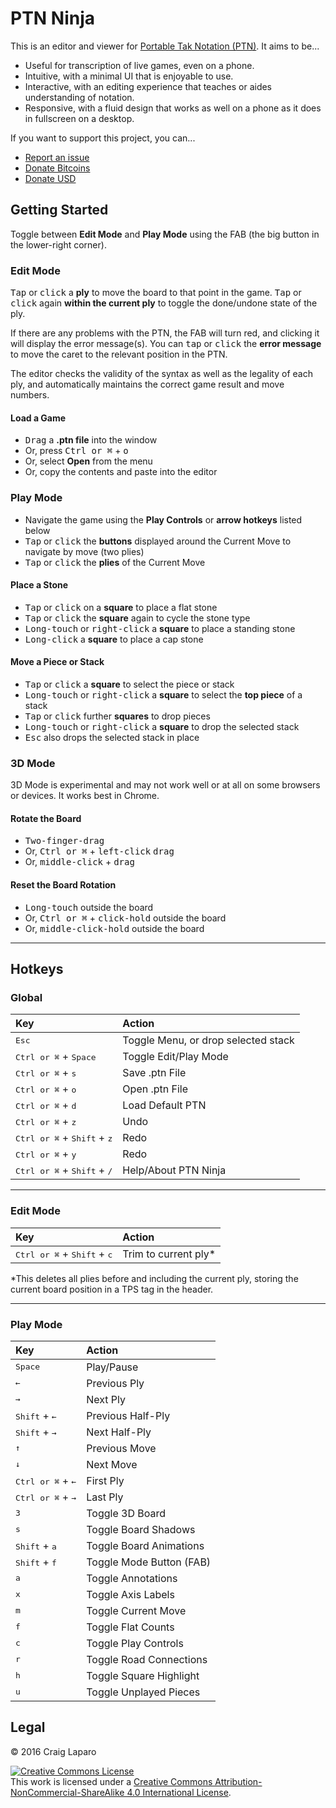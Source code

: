 # PTN Ninja

This is an editor and viewer for [Portable Tak Notation (PTN)](https://www.reddit.com/r/Tak/wiki/portable_tak_notation). It aims to be...

* Useful for transcription of live games, even on a phone.
* Intuitive, with a minimal UI that is enjoyable to use.
* Interactive, with an editing experience that teaches or aides understanding of notation.
* Responsive, with a fluid design that works as well on a phone as it does in fullscreen on a desktop.

If you want to support this project, you can...

* [Report an issue](https://github.com/gruppler/PTN-Ninja/issues/)
* [Donate Bitcoins](bitcoin:12mD2HUNb4MJoLfVDDLS1wep1hdhrSY3L8)
* [Donate USD](https://www.paypal.me/gruppler)

## Getting Started
Toggle between **Edit Mode** and **Play Mode** using the FAB (the big button in the lower-right corner).

### Edit Mode
<kbd>Tap</kbd> or <kbd>click</kbd> a **ply** to move the board to that point in the game. <kbd>Tap</kbd> or <kbd>click</kbd> again **within the current ply** to toggle the done/undone state of the ply.

If there are any problems with the PTN, the FAB will turn red, and clicking it will display the error message(s). You can <kbd>tap</kbd> or <kbd>click</kbd> the **error message** to move the caret to the relevant position in the PTN.

The editor checks the validity of the syntax as well as the legality of each ply, and automatically maintains the correct game result and move numbers.

#### Load a Game
- <kbd>Drag</kbd> a **.ptn file** into the window
- Or, press <kbd>Ctrl or &#x2318;</kbd> + <kbd>o</kbd>
- Or, select **Open** from the menu
- Or, copy the contents and paste into the editor

### Play Mode
- Navigate the game using the **Play Controls** or **arrow hotkeys** listed below
- <kbd>Tap</kbd> or <kbd>click</kbd> the **buttons** displayed around the Current Move to navigate by move (two plies)
- <kbd>Tap</kbd> or <kbd>click</kbd> the **plies** of the Current Move

#### Place a Stone
- <kbd>Tap</kbd> or <kbd>click</kbd> on a **square** to place a flat stone
- <kbd>Tap</kbd> or <kbd>click</kbd> the **square** again to cycle the stone type
- <kbd>Long-touch</kbd> or <kbd>right-click</kbd> a **square** to place a standing stone
- <kbd>Long-click</kbd> a **square** to place a cap stone

#### Move a Piece or Stack
- <kbd>Tap</kbd> or <kbd>click</kbd> a **square** to select the piece or stack
- <kbd>Long-touch</kbd> or <kbd>right-click</kbd> a **square** to select the **top piece** of a stack
- <kbd>Tap</kbd> or <kbd>click</kbd> further **squares** to drop pieces
- <kbd>Long-touch</kbd> or <kbd>right-click</kbd> a **square** to drop the selected stack
- <kbd>Esc</kbd> also drops the selected stack in place

### 3D Mode
3D Mode is experimental and may not work well or at all on some browsers or devices. It works best in Chrome.

#### Rotate the Board
- <kbd>Two-finger-drag</kbd>
- Or, <kbd>Ctrl or &#x2318;</kbd> + <kbd>left-click</kbd> <kbd>drag</kbd>
- Or, <kbd>middle-click</kbd> + <kbd>drag</kbd>

#### Reset the Board Rotation
- <kbd>Long-touch</kbd> outside the board
- Or, <kbd>Ctrl or &#x2318;</kbd> + <kbd>click-hold</kbd> outside the board
- Or, <kbd>middle-click-hold</kbd> outside the board

---
## Hotkeys
### Global
Key|Action
:--|:--
<kbd>Esc</kbd>|Toggle Menu, or drop selected stack
<kbd>Ctrl or &#x2318;</kbd> + <kbd>Space</kbd>|Toggle Edit/Play Mode
<kbd>Ctrl or &#x2318;</kbd> + <kbd>s</kbd>|Save .ptn File
<kbd>Ctrl or &#x2318;</kbd> + <kbd>o</kbd>|Open .ptn File
<kbd>Ctrl or &#x2318;</kbd> + <kbd>d</kbd>|Load Default PTN
<kbd>Ctrl or &#x2318;</kbd> + <kbd>z</kbd>|Undo
<kbd>Ctrl or &#x2318;</kbd> + <kbd>Shift</kbd> + <kbd>z</kbd>|Redo
<kbd>Ctrl or &#x2318;</kbd> + <kbd>y</kbd>|Redo
<kbd>Ctrl or &#x2318;</kbd> + <kbd>Shift</kbd> + <kbd>/</kbd>|Help/About PTN Ninja

---
### Edit Mode
Key|Action
:--|:--
<kbd>Ctrl or &#x2318;</kbd> + <kbd>Shift</kbd> + <kbd>c</kbd>|Trim to current ply*

\*This deletes all plies before and including the current ply, storing the current board position in a TPS tag in the header.

---
### Play Mode
Key|Action
:--|:--
<kbd>Space</kbd>|Play/Pause
<kbd>&larr;</kbd>|Previous Ply
<kbd>&rarr;</kbd>|Next Ply
<kbd>Shift</kbd> + <kbd>&larr;</kbd>|Previous Half-Ply
<kbd>Shift</kbd> + <kbd>&rarr;</kbd>|Next Half-Ply
<kbd>&uarr;</kbd>|Previous Move
<kbd>&darr;</kbd>|Next Move
<kbd>Ctrl or &#x2318;</kbd> + <kbd>&larr;</kbd>|First Ply
<kbd>Ctrl or &#x2318;</kbd> + <kbd>&rarr;</kbd>|Last Ply
<kbd>3</kbd>|Toggle 3D Board
<kbd>s</kbd>|Toggle Board Shadows
<kbd>Shift</kbd> + <kbd>a</kbd>|Toggle Board Animations
<kbd>Shift</kbd> + <kbd>f</kbd>|Toggle Mode Button (FAB)
<kbd>a</kbd>|Toggle Annotations
<kbd>x</kbd>|Toggle Axis Labels
<kbd>m</kbd>|Toggle Current Move
<kbd>f</kbd>|Toggle Flat Counts
<kbd>c</kbd>|Toggle Play Controls
<kbd>r</kbd>|Toggle Road Connections
<kbd>h</kbd>|Toggle Square Highlight
<kbd>u</kbd>|Toggle Unplayed Pieces


## Legal
&copy; 2016 Craig Laparo

<a rel="license" href="http://creativecommons.org/licenses/by-nc-sa/4.0/"><img alt="Creative Commons License" style="border-width:0" src="https://i.creativecommons.org/l/by-nc-sa/4.0/88x31.png" /></a><br />This work is licensed under a <a rel="license" href="http://creativecommons.org/licenses/by-nc-sa/4.0/">Creative Commons Attribution-NonCommercial-ShareAlike 4.0 International License</a>.
